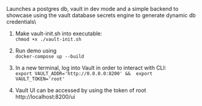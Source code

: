 Launches a postgres db, vault in dev mode and a simple backend to showcase using the vault database secrets engine to generate dynamic db credentials\

1. Make vault-init.sh into executable:\
   `chmod +x ./vault-init.sh`

2. Run demo using\
   `docker-compose up --build`

3. In a new terminal, log into Vault in order to interact with CLI:\
    `export VAULT_ADDR='http://0.0.0.0:8200' && 
export VAULT_TOKEN='root'`

4. Vault UI can be accessed by using the token of root\
   http://localhost:8200/ui
